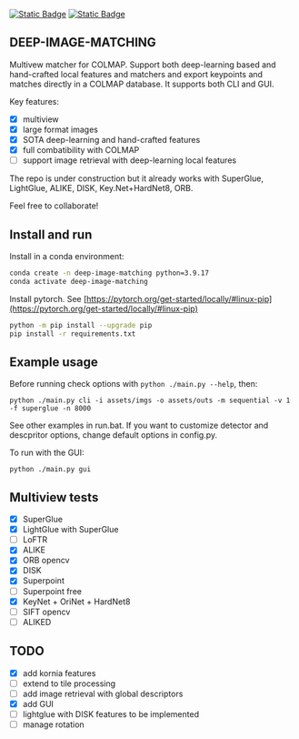 [![Static Badge](https://img.shields.io/badge/Powered_by-Kornia-green)](https://github.com/kornia/kornia) [![Static Badge](https://img.shields.io/badge/Matches_for-COLMAP-red)](https://github.com/colmap/colmap)

## DEEP-IMAGE-MATCHING
Multivew matcher for COLMAP. Support both deep-learning based and hand-crafted local features and matchers and export keypoints and matches directly in a COLMAP database. It supports both CLI and GUI.

Key features:
- [X] multiview
- [X] large format images
- [X] SOTA deep-learning and hand-crafted features
- [X] full combatibility with COLMAP
- [ ] support image retrieval with deep-learning local features

The repo is under construction but it already works with SuperGlue, LightGlue, ALIKE, DISK, Key.Net+HardNet8, ORB.

Feel free to collaborate!

## Install and run

Install in a conda environment:

```bash
conda create -n deep-image-matching python=3.9.17
conda activate deep-image-matching
```
Install pytorch. See [https://pytorch.org/get-started/locally/#linux-pip](https://pytorch.org/get-started/locally/#linux-pip)
```bash
python -m pip install --upgrade pip
pip install -r requirements.txt
```

## Example usage
Before running check options with `python ./main.py --help`, then:
```
python ./main.py cli -i assets/imgs -o assets/outs -m sequential -v 1 -f superglue -n 8000
```
See other examples in run.bat. If you want to customize detector and descpritor options, change default options in config.py. 

To run with the GUI:
```
python ./main.py gui
```

## Multiview tests
- [X] SuperGlue
- [X] LightGlue with SuperGlue
- [ ] LoFTR
- [X] ALIKE
- [X] ORB opencv
- [X] DISK
- [X] Superpoint
- [ ] Superpoint free
- [X] KeyNet + OriNet + HardNet8
- [ ] SIFT opencv
- [ ] ALIKED

## TODO
- [X] add kornia features
- [ ] extend to tile processing
- [ ] add image retrieval with global descriptors
- [X] add GUI
- [ ] lightglue with DISK features to be implemented
- [ ] manage rotation